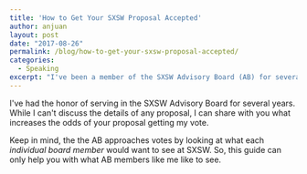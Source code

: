 ```yaml
---
title: 'How to Get Your SXSW Proposal Accepted'
author: anjuan
layout: post
date: "2017-08-26"
permalink: /blog/how-to-get-your-sxsw-proposal-accepted/
categories:
  - Speaking
excerpt: "I've been a member of the SXSW Advisory Board (AB) for several years. As a member of the AB, I've reviewed hundreds of proposals submitted throug hthe PanelPicker interface. Here is what I consider when deciding if I should vote for a proposal to be a part of SXSW."
---
```


I've had the honor of serving in the SXSW Advisory Board for several years. While I can't discuss the details of any proposal, I can share with you what increases the odds of your proposal getting my vote.

Keep in mind, the the AB approaches votes by looking at what each *individual board member* would want to see at SXSW. So, this guide can only help you with what AB members like me like to see.

